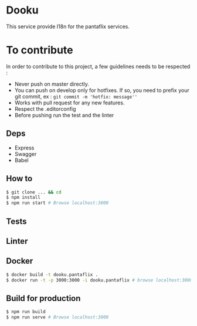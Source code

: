 # Dooku

This service provide I18n for the pantaflix services.

# To contribute

In order to contribute to this project, a few guidelines needs to be respected :

- Never push on master directly.
- You can push on develop only for hotfixes.
  If so, you need to prefix your git commit, ex : `git commit -m 'hotfix: message''`
- Works with pull request for any new features.
- Respect the .editorconfig
- Before pushing run the test and the linter



## Deps

- Express
- Swagger
- Babel

## How to

```bash
$ git clone ... && cd
$ npm install
$ npm run start # Browse localhost:3000
```


## Tests


## Linter


## Docker

```bash
$ docker build -t dooku.pantaflix .
$ docker run -t -p 3000:3000 -i dooku.pantaflix # browse localhost:3000
```


## Build for production

```bash
$ npm run build
$ npm run serve # Browse localhost:3000
```
